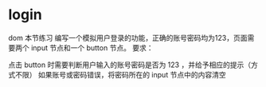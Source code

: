 # login
dom
本节练习
编写一个模拟用户登录的功能，正确的账号密码均为123，页面需要两个 input 节点和一个 button 节点。
要求：

点击 button 时需要判断用户输入的账号密码是否为 123 ，并给予相应的提示（方式不限）
如果账号或密码错误，将密码所在的 input 节点中的内容清空
